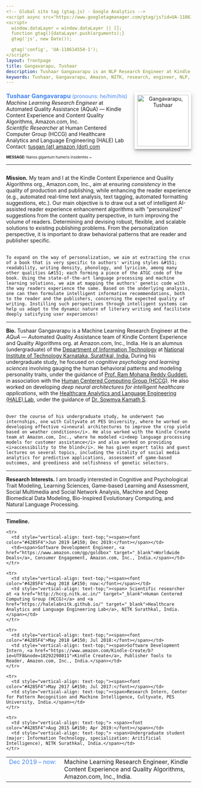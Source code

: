 ```yaml
---
<!-- Global site tag (gtag.js) - Google Analytics -->
<script async src="https://www.googletagmanager.com/gtag/js?id=UA-118614554-1"></script>
<script>
  window.dataLayer = window.dataLayer || [];
  function gtag(){dataLayer.push(arguments);}
  gtag('js', new Date());

  gtag('config', 'UA-118614554-1');
</script>
layout: frontpage
title: Gangavarapu, Tushaar
description: Tushaar Gangavarapu is an NLP Research Engineer at Kindle Content Experience and Quality Algorithms, Amazon.com, Inc. 
keywords: Tushaar, Gangavarapu, Amazon, NITK, research, engineer, NLP, ML, AI, DL
---
```


<style type="text/css">
  hr.style {
    border: 0;
    height: 1px;
    background-image: linear-gradient(to right, rgba(0, 0, 0, 0), rgba(0, 0, 0, 0.35), rgba(0, 0, 0, 0));
  }

  img {
    background-color: #fff;
    padding: 7px;
    float: right;
    width: 140px;
    box-shadow: 0 5px 5px 0 rgba(0, 0, 0, 0.2), 0 6px 15px 0 rgba(0, 0, 0, 0.19);
    text-align: center;
  }

  h3 {
    display:inline;
  }
</style>

<div>
  <p style="margin-bottom:0.5cm;"></p>
  <img src="../assets/images/tushaar.jpg" style="margin-left:15px;" title="Tushaar Gangavarapu" alt="Gangavarapu, Tushaar">
  <font color="#4285F4"><h3>Tushaar Gangavarapu</h3> (pronouns: he/him/his)</font>
  <br/><i>Machine Learning Research Engineer</i> at Automated Quality Assistance (AQuA) &#151; Kindle Content Experience and Content Quality Algorithms, Amazon.com, Inc.
  <br/><i>Scientific Researcher</i> at Human Centered Computer Group (HCCG) and Healthcare Analytics and Language Engineering (HALE) Lab
  <br/>Contact: <a href="mailto:tusgan@amazon.com" style="height:15px"> tusgan (at) amazon (dot) com </a>
  <p style="margin-bottom:0.3cm;"></p><font size="1.8"><b>MESSAGE: </b></font><font size="1.9">Nanos gigantum humeris insidentes ~</font><hr>

  <p style="margin-bottom:0.7cm;"></p><p>
    <b>Mission.</b> My team and I at the Kindle Content Experience and Quality Algorithms org., Amazon.com, Inc., aim at ensuring <i>consistency</i> in the quality of production and publishing, while enhancing the reader experience (e.g., automated real-time text analysis, text tagging, automated formatting suggestions, etc.). Our main objective is to draw out a set of intelligent AI-assisted reader experience enhancement algorithms with "personalized" suggestions from the content quality perspective, in turn improving the volume of readers. Determining and devising robust, flexible, and scalable solutions to existing publishing problems. From the personalization perspective, it is important to draw behavioral patterns that are reader and publisher specific.<br/><br/>

    To expand on the way of personalization, we aim at extracting the crux of a book that is very specific to authors' writing styles &#151; readability, writing density, phonology, and lyricism, among many other qualities &#151; each forming a piece of the ATGC code of the book. Using the state-of-the-art language processing and machine learning solutions, we aim at mapping the authors' genetic code with the way readers experience the same. Based on the underlying analysis, one can then formulate intelligent informative recommendations, both to the reader and the publishers, concerning the expected quality of writing. Instilling such perspectives through intelligent systems can help us adapt to the dynamic nature of literary writing and facilitate deeply satisfying user experiences!
  </p><hr class="style">

  <p>
    <b>Bio.</b> Tushaar Gangavarapu is a Machine Learning Research Engineer at the <i>AQuA</i> &#151; <i>A</i>utomated <i>Qu</i>ality <i>A</i>ssistance team of Kindle Content Experience and Quality Algorithms org. at Amazon.com, Inc., India. He is an alumnus (undergraduate) of the <a href="https://infotech.nitk.ac.in/" target="_blank">Department of Information Technology</a> at <a href="http://www.nitk.ac.in/">National Institute of Technology Karnataka, Surathkal, India.</a> During his undergraduate study, he focused on <i>cognitive psychology and learning sciences</i> involving gauging the human behavioral patterns and modeling personality traits, under the guidance of <a href="https://infotech.nitk.ac.in/faculty/ram-mohana-reddy-guddeti" target="_blank">Prof. Ram Mohana Reddy Guddeti</a>, in association with the <a href="http://hccg.nitk.ac.in/" target="_blank">Human Centered Computing Group (HCCG)</a>. He also worked on developing <i>deep neural architectures for intelligent healthcare applications</i>, with the <a href="https://halelabnitk.github.io/" target="_blank">Healthcare Analytics and Language Engineering (HALE) Lab</a>, under the guidance of <a href="https://infotech.nitk.ac.in/faculty/sowmya-kamath-s" target="_blank">Dr. Sowmya Kamath S</a>. <br/><br/>

    Over the course of his undergraduate study, he underwent two internships, one with Cultyvate at PES University, where he worked on developing effective <i>neural architectures to improve the crop yield based on weather conditions</i>. He also worked with the Kindle Create team at Amazon.com, Inc., where he modeled <i>deep language processing models for customer assistance</i> and also worked on providing <i>accessibility to the blind</i>. He has given expert talks and guest lectures on several topics, including the vitality of social media analytics for predictive applications, assessment of game-based outcomes, and greediness and selfishness of genetic selectors.
  </p><hr class="style">

  <p>
    <b>Research Interests.</b> I am broadly interested in Cognitive and Psychological Trait Modeling, Learning Sciences, Game-based Learning and Assessment, Social Multimedia and Social Network Analysis, Machine and Deep Biomedical Data Modeling, Bio-Inspired Evolutionary Computing, and Natural Language Processing.
  </p><hr class="style">

  <b>Timeline.</b><p style="margin-bottom:0.25cm;"></p>
  <table border="0" width="100%" style="vertical-align: text-top;">
  <colgroup><col width="150px"></colgroup>
  <tbody>
    <tr>
      <td style="vertical-align: text-top;"><span><font color="#4285F4">Dec 2019 &#150; now:</font></span></td>
      <td><span>Machine Learning Research Engineer, Kindle Content Experience and Quality Algorithms, Amazon.com, Inc., India.</span></td>
    </tr>

    <tr>
      <td style="vertical-align: text-top;"><span><font color="#4285F4">Jun 2019 &#150; Dec 2019:</font></span></td>
      <td><span>Software Development Engineer, <a href="https://www.amazon.com/gp/goldbox" target="_blank">Worldwide Deals</a>, Consumer Engagement, Amazon.com, Inc., India.</span></td>
    </tr>

    <tr>
      <td style="vertical-align: text-top;"><span><font color="#4285F4">Aug 2018 &#150; now:</font></span></td>
      <td style="vertical-align: text-top;"><span> Scientific researcher at <a href="http://hccg.nitk.ac.in/" target="_blank">Human Centered Computing Group (HCCG)</a> and <a href="https://halelabnitk.github.io/" target="_blank">Healthcare Analytics and Language Engineering Lab</a>, NITK Surathkal, India.</span></td>
    </tr>

    <tr>
      <td style="vertical-align: text-top;"><span><font color="#4285F4">May 2018 &#150; Jul 2018:</font></span></td>
      <td style="vertical-align: text-top;"><span>Software Development Intern, <a href="https://www.amazon.com/Kindle-Create/b?ie=UTF8&node=18292298011">Kindle Create</a>, Publisher Tools to Reader, Amazon.com, Inc., India.</span></td>
    </tr>

    <tr>
      <td style="vertical-align: text-top;"><span><font color="#4285F4">May 2017 &#150; Jul 2017:</font></span></td>
      <td style="vertical-align: text-top;"><span>Research Intern, Center for Pattern Recognition and Machine Intelligence, Cultyvate, PES University, India.</span></td>
    </tr>

    <tr>
      <td style="vertical-align: text-top;"> <span><font color="#4285F4">Aug 2015 &#150; Apr 2019:</font></span></td>
      <td style="vertical-align: text-top;"> <span>Undergraduate student (major: Information Technology, specialization: Aritificial Intelligence), NITK Surathkal, India.</span></td>
    </tr>
  </tbody>
  </table>

</div>